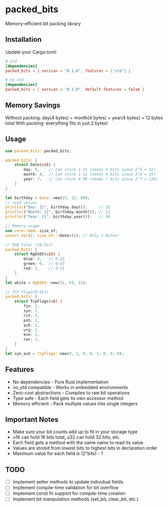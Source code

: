 

# packed_bits

Memory-efficient bit packing library

## Installation

Update your Cargo.toml:

```toml
# std
[dependencies]
packed_bits = { version = "0.1.0", features = ["std"] }

# no_std 
[dependencies]
packed_bits = { version = "0.1.0", default-features = false }
```

## Memory Savings

Without packing: day(4 bytes) + month(4 bytes) + year(4 bytes) = 12 bytes total
With packing: everything fits in just 2 bytes!

## Usage

```rust
use packed_bits::packed_bits;

packed_bits! {
    struct Date(u16) {
        day: 5,    // Can store 1-31 (needs 5 bits since 2^5 = 32)
        month: 4,  // Can store 1-12 (needs 4 bits since 2^4 = 16)
        year: 7,   // Can store 0-99 (needs 7 bits since 2^7 = 128)
    }
}

let birthday = Date::new(25, 12, 99);
// read values
println!("Day: {}", birthday.day());     // 25
println!("Month: {}", birthday.month()); // 12
println!("Year: {}", birthday.year());   // 99

// Memory usage
use core::mem::size_of;
assert_eq!(2, size_of::<Date>()); // Only 2 bytes!

// RGB Color (16-bit)
packed_bits! {
    struct Rgb565(u16) {
        blue: 5,   // 0-31
        green: 6,  // 0-63
        red: 5,    // 0-31
    }
}
let white = Rgb565::new(31, 63, 31);

// TCP Flags(8-bit)
packed_bits! {
    struct TcpFlags(u8) {
        fin: 1,
        syn: 1,
        rst: 1,
        psh: 1,
        ack: 1,
        urg: 1,
        ece: 1,
        cwr: 1,
    }
}
let syn_ack = TcpFlags::new(0, 1, 0, 0, 1, 0, 0, 0);
```

## Features

- No dependencies - Pure Rust implementation
- no_std compatible - Works in embedded environments
- Zero-cost abstractions - Compiles to raw bit operations
- Type safe - Each field gets its own accessor method
- Memory efficient - Pack multiple values into single integers

## Important Notes

- Make sure your bit counts add up to fit in your storage type
- u16 can hold 16 bits total, u32 can hold 32 bits, etc.
- Each field gets a method with the same name to read its value
- Values are stored from lowest bits to highest bits in declaration order
- Maximum value for each field is (2^bits) - 1

## TODO

- [ ] Implement setter methods to update individual fields
- [ ] Implement compile-time validation for bit overflow 
- [ ] Implement const fn support for compile-time creation
- [ ] Implement bit manipulation methods (set_bit, clear_bit, etc.)
